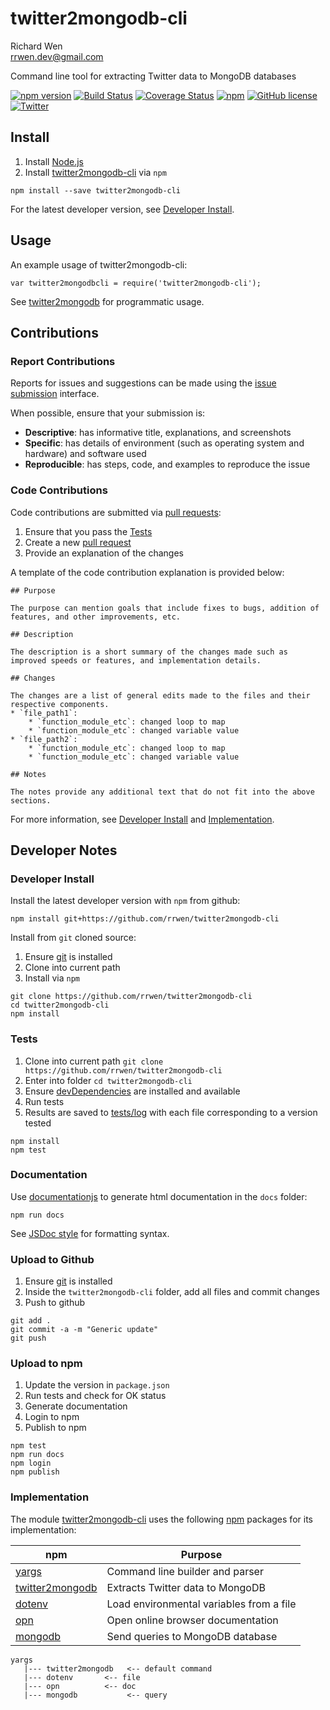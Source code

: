 # twitter2mongodb-cli

Richard Wen  
rrwen.dev@gmail.com  

Command line tool for extracting Twitter data to MongoDB databases

[![npm version](https://badge.fury.io/js/twitter2mongodb-cli.svg)](https://badge.fury.io/js/twitter2mongodb-cli)
[![Build Status](https://travis-ci.org/rrwen/twitter2mongodb-cli.svg?branch=master)](https://travis-ci.org/rrwen/twitter2mongodb-cli)
[![Coverage Status](https://coveralls.io/repos/github/rrwen/twitter2mongodb-cli/badge.svg?branch=master)](https://coveralls.io/github/rrwen/twitter2mongodb-cli?branch=master)
[![npm](https://img.shields.io/npm/dt/twitter2mongodb-cli.svg)](https://www.npmjs.com/package/twitter2mongodb-cli)
[![GitHub license](https://img.shields.io/github/license/rrwen/twitter2mongodb-cli.svg)](https://github.com/rrwen/twitter2mongodb-cli/blob/master/LICENSE)
[![Twitter](https://img.shields.io/twitter/url/https/github.com/rrwen/twitter2mongodb-cli.svg?style=social)](https://twitter.com/intent/tweet?text=Command%20line%20tool%20for%20extracting%20Twitter%20data%20to%20MongoDB%20databases:%20https%3A%2F%2Fgithub.com%2Frrwen%2Ftwitter2mongodb-cli%20%23nodejs%20%23npm)

## Install

1. Install [Node.js](https://nodejs.org/en/)
2. Install [twitter2mongodb-cli](https://www.npmjs.com/package/twitter2mongodb-cli) via `npm`

```
npm install --save twitter2mongodb-cli
```

For the latest developer version, see [Developer Install](#developer-install).

## Usage

An example usage of twitter2mongodb-cli:

```
var twitter2mongodbcli = require('twitter2mongodb-cli');
```

See [twitter2mongodb](https://www.npmjs.com/package/twitter2mongodb) for programmatic usage.

## Contributions

### Report Contributions

Reports for issues and suggestions can be made using the [issue submission](https://github.com/rrwen/twitter2mongodb-cli/issues) interface.

When possible, ensure that your submission is:

* **Descriptive**: has informative title, explanations, and screenshots
* **Specific**: has details of environment (such as operating system and hardware) and software used
* **Reproducible**: has steps, code, and examples to reproduce the issue

### Code Contributions

Code contributions are submitted via [pull requests](https://help.github.com/articles/about-pull-requests/):

1. Ensure that you pass the [Tests](#tests)
2. Create a new [pull request](https://github.com/rrwen/twitter2mongodb-cli/pulls)
3. Provide an explanation of the changes

A template of the code contribution explanation is provided below:

```
## Purpose

The purpose can mention goals that include fixes to bugs, addition of features, and other improvements, etc.

## Description

The description is a short summary of the changes made such as improved speeds or features, and implementation details.

## Changes

The changes are a list of general edits made to the files and their respective components.
* `file_path1`:
	* `function_module_etc`: changed loop to map
	* `function_module_etc`: changed variable value
* `file_path2`:
	* `function_module_etc`: changed loop to map
	* `function_module_etc`: changed variable value

## Notes

The notes provide any additional text that do not fit into the above sections.
```

For more information, see [Developer Install](#developer-install) and [Implementation](#implementation).

## Developer Notes

### Developer Install

Install the latest developer version with `npm` from github:

```
npm install git+https://github.com/rrwen/twitter2mongodb-cli
```
  
Install from `git` cloned source:

1. Ensure [git](https://git-scm.com/) is installed
2. Clone into current path
3. Install via `npm`

```
git clone https://github.com/rrwen/twitter2mongodb-cli
cd twitter2mongodb-cli
npm install
```

### Tests

1. Clone into current path `git clone https://github.com/rrwen/twitter2mongodb-cli`
2. Enter into folder `cd twitter2mongodb-cli`
3. Ensure [devDependencies](https://docs.npmjs.com/files/package.json#devdependencies) are installed and available
4. Run tests
5. Results are saved to [tests/log](tests/log) with each file corresponding to a version tested

```
npm install
npm test
```

### Documentation

Use [documentationjs](https://www.npmjs.com/package/documentation) to generate html documentation in the `docs` folder:

```
npm run docs
```

See [JSDoc style](http://usejsdoc.org/) for formatting syntax.

### Upload to Github

1. Ensure [git](https://git-scm.com/) is installed
2. Inside the `twitter2mongodb-cli` folder, add all files and commit changes
3. Push to github

```
git add .
git commit -a -m "Generic update"
git push
```

### Upload to npm

1. Update the version in `package.json`
2. Run tests and check for OK status
3. Generate documentation
4. Login to npm
5. Publish to npm

```
npm test
npm run docs
npm login
npm publish
```

### Implementation

The module [twitter2mongodb-cli](https://www.npmjs.com/package/twitter2mongodb-cli) uses the following [npm](https://www.npmjs.com/) packages for its implementation:

npm | Purpose
--- | ---
[yargs](https://www.npmjs.com/package/yargs) | Command line builder and parser
[twitter2mongodb](https://www.npmjs.com/package/twitter2mongodb) | Extracts Twitter data to MongoDB
[dotenv](https://www.npmjs.com/package/dotenv) | Load environmental variables from a file
[opn](https://www.npmjs.com/package/opn) | Open online browser documentation
[mongodb](https://www.npmjs.com/package/mongodb) | Send queries to MongoDB database

```
yargs
   |--- twitter2mongodb   <-- default command
   |--- dotenv       <-- file
   |--- opn          <-- doc
   |--- mongodb           <-- query
```
